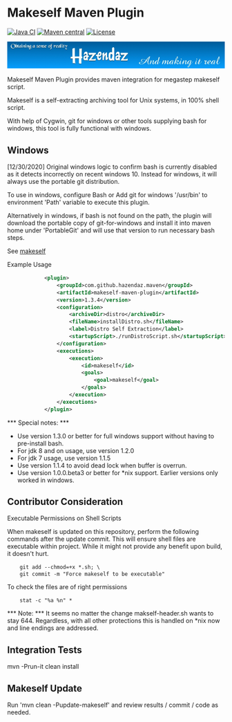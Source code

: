 Makeself Maven Plugin
=====================

[![Java CI](https://github.com/hazendaz/makeself-maven-plugin/workflows/Java%20CI/badge.svg)](https://github.com/hazendaz/makeself-maven-plugin/actions?query=workflow%3A%22Java+CI%22)
[![Maven central](https://maven-badges.herokuapp.com/maven-central/com.github.hazendaz.maven/makeself-maven-plugin/badge.svg)](https://maven-badges.herokuapp.com/maven-central/com.github.hazendaz.maven/makeself-maven-plugin)
[![License](http://img.shields.io/:license-glp-blue.svg)](https://www.gnu.org/licenses/old-licenses/gpl-2.0.en.html)

![hazendaz](src/site/resources/images/hazendaz-banner.jpg)

Makeself Maven Plugin provides maven integration for megastep makeself script.

Makeself is a self-extracting archiving tool for Unix systems, in 100% shell script.

With help of Cygwin, git for windows or other tools supplying bash for windows, this tool is fully functional with windows.

## Windows ##

[12/30/2020] Original windows logic to confirm bash is currently disabled as it detects incorrectly on recent windows 10.  Instead for windows, it will always use the portable git distribution.

To use in windows, configure Bash or Add git for windows '/usr/bin' to environment 'Path' variable to execute this plugin.

Alternatively in windows, if bash is not found on the path, the plugin will download the portable copy of git-for-windows and install it into maven home under 'PortableGit' and will use that version to run necessary bash steps.

See [makeself](https://github.com/megastep/makeself)

Example Usage

```xml
            <plugin>
                <groupId>com.github.hazendaz.maven</groupId>
                <artifactId>makeself-maven-plugin</artifactId>
                <version>1.3.4</version>
                <configuration>
                    <archiveDir>distro</archiveDir>
                    <fileName>installDistro.sh</fileName>
                    <label>Distro Self Extraction</label>
                    <startupScript>./runDistroScript.sh</startupScript>
                </configuration>
                <executions>
                    <execution>
                        <id>makeself</id>
                        <goals>
                            <goal>makeself</goal>
                        </goals>
                    </execution>
                </executions>
            </plugin>
```

*** Special notes: ***

- Use version 1.3.0 or better for full windows support without having to pre-install bash.
- For jdk 8 and on usage, use version 1.2.0
- For jdk 7 usage, use version 1.1.5
- Use version 1.1.4 to avoid dead lock when buffer is overrun.
- Use version 1.0.0.beta3 or better for *nix support.  Earlier versions only worked in windows.

## Contributor Consideration ##

Executable Permissions on Shell Scripts

When makeself is updated on this repository, perform the following commands after the update commit.  This will ensure shell files are executable within project.
While it might not provide any benefit upon build, it doesn't hurt.

```git
    git add --chmod=+x *.sh; \
    git commit -m "Force makeself to be executable"
```

To check the files are of right permissions

```stat
    stat -c "%a %n" *
```

*** Note: *** It seems no matter the change makself-header.sh wants to stay 644.  Regardless, with all other protections this is handled on *nix now and line endings are addressed.

## Integration Tests ##

mvn -Prun-it clean install

## Makeself Update ##

Run 'mvn clean -Pupdate-makeself' and review results / commit / code as needed.
